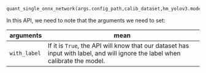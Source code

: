 ```Python
quant_single_onnx_network(args.config_path,calib_dataset,hm_yolov3.model,with_label=True,analyze=False, device=args.device)
```

In this API, we need to note that the arguments we need to set:

| arguments    | mean                                                                                                                          |
| ------------ | ----------------------------------------------------------------------------------------------------------------------------- |
| `with_label` | If it is `True`, the API will know that our dataset has input with label, and will ignore the label when calibrate the model. |

